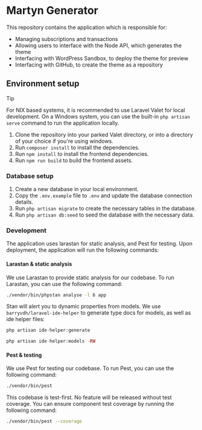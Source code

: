 # Martyn Generator

This repository contains the application which is responsible for:
- Managing subscriptions and transactions
- Allowing users to interface with the Node API, which generates the theme
- Interfacing with WordPress Sandbox, to deploy the theme for preview
- Interfacing with GitHub, to create the theme as a repository


## Environment setup

> [!TIP]
> For NIX based systems, it is recommended to use Laravel Valet for local development. On a Windows system, you can use the built-in `php artisan serve` command to run the application locally.

1. Clone the repository into your parked Valet directory, or into a directory of your choice if you're using windows. 
2. Run `composer install` to install the dependencies.
3. Run `npm install` to install the frontend dependencies.
4. Run `npm run build` to build the frontend assets.

### Database setup
1. Create a new database in your local environment.
2. Copy the `.env.example` file to `.env` and update the database connection details.
3. Run `php artisan migrate` to create the necessary tables in the database.
4. Run `php artisan db:seed` to seed the database with the necessary data.

### Development
The application uses larastan for static analysis, and Pest for testing. Upon deployment, the application will run the following commands:


#### Larastan & static analysis
We use Larastan to provide static analysis for our codebase. To run Larastan, you can use the following command:

```bash
./vendor/bin/phpstan analyse -l 6 app
```

Stan will alert you to dynamic properties from models. We use `barryvdh/laravel-ide-helper` to generate type docs for models, as well as ide helper files:

```php
php artisan ide-helper:generate
```

```php
php artisan ide-helper:models -RW
```


#### Pest & testing
We use Pest for testing our codebase. To run Pest, you can use the following command:
```bash
./vendor/bin/pest
```

This codebase is test-first. No feature will be released without test coverage. You can ensure component test coverage by running the following command:

```bash
./vendor/bin/pest --coverage
```
